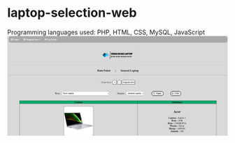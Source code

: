 # laptop-selection-web
Programming languages ​​used: PHP, HTML, CSS, MySQL, JavaScript
![image](https://github.com/teckann/laptop-selection-web/blob/main/gambar/index.png)
